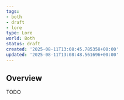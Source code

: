 ```yaml
---
tags:
- both
- draft
- lore
type: Lore
world: Both
status: draft
created: '2025-08-11T13:08:45.785358+00:00'
updated: '2025-08-11T13:08:48.561696+00:00'
---
```



## Overview

TODO
